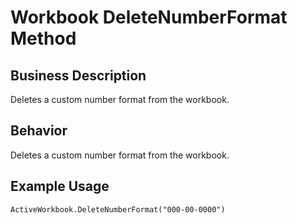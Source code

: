 # Workbook DeleteNumberFormat Method

## Business Description
Deletes a custom number format from the workbook.

## Behavior
Deletes a custom number format from the workbook.

## Example Usage
```vba
ActiveWorkbook.DeleteNumberFormat("000-00-0000")
```